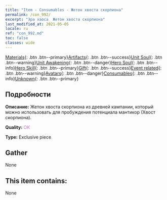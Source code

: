 ```yaml
---
title: "Item - Consumables - Жетон хвоста скорпиона"
permalink: /con_992/
excerpt: "Эра хаоса  Жетон хвоста скорпиона"
last_modified_at: 2021-05-05
locale: ru
ref: "con_992.md"
toc: false
classes: wide
---
```

 [Materials](/ItemsRU/){: .btn .btn--primary}[Artifacts](/ItemsRU/Artifacts/){: .btn .btn--success}[Unit Soul](/ItemsRU/UnitSoul/){: .btn .btn--warning}[Unit Awakening](/ItemsRU/UnitAwakening/){: .btn .btn--danger}[Hero Soul](/ItemsRU/HeroSoul/){: .btn .btn--info}[Hero Skill](/ItemsRU/HeroSkill/){: .btn .btn--primary}[Gift](/ItemsRU/Gift/){: .btn .btn--success}[Event related](/ItemsRU/Events/){: .btn .btn--warning}[Avatars](/ItemsRU/Avatars/){: .btn .btn--danger}[Consumables](/ItemsRU/Consumables/){: .btn .btn--info}[Unknown](/ItemsRU/Unknown/){: .btn .btn--primary}

## Подробности
 **Описание:** Жетон хвоста скорпиона из древней кампании, который можно использовать для пробуждения потенциала мантикор (Хвост скорпиона).

 **Quality:** <span style="color: #DA70D6">OK</span>

 **Type:** Exclusive piece

## Gather

  None

## This item contains:

  None

